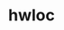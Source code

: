 ---
title: "hwloc"
layout: cache
categories: [package, v0.18.1]
meta: {"versions": ["2.7.1"], "compilers": ["gcc@=7.3.1", "gcc@=7.5.0", "gcc@=8.4.0"], "oss": ["amzn2", "ubuntu18.04"], "platforms": ["linux"], "targets": ["aarch64", "graviton2", "x86_64", "x86_64_v3", "x86_64_v4"], "stacks": ["aws-ahug", "aws-ahug-aarch64", "aws-isc", "aws-isc-aarch64", "build_systems", "data-vis-sdk", "e4s", "radiuss", "root", "tutorial"], "num_specs": 8, "num_specs_by_stack": {"aws-isc": 2, "aws-ahug": 2, "root": 8, "aws-isc-aarch64": 2, "aws-ahug-aarch64": 2, "e4s": 2, "tutorial": 2, "radiuss": 1, "data-vis-sdk": 1, "build_systems": 1}}
spec_details: [{"hash": "pmejrys2qhfzxheqz3j32jfuwzgifaxv", "compiler": "gcc@=7.3.1", "versions": ["2.7.1"], "os": "amzn2", "platform": "linux", "target": "x86_64_v4", "variants": ["~cairo", "~cuda", "~gl", "~libudev", "+libxml2", "~netloc", "~nvml", "~opencl", "+pci", "~rocm", "+shared"], "stacks": ["aws-isc", "aws-ahug", "root"], "size": "-", "tarball": "https://binaries.spack.io/releases/v0.18.1/build_cache/linux-amzn2-x86_64_v4/gcc-7.3.1/hwloc-2.7.1/linux-amzn2-x86_64_v4-gcc-7.3.1-hwloc-2.7.1-pmejrys2qhfzxheqz3j32jfuwzgifaxv.spack"}, {"hash": "w7lcewzmfsbxgvnq6x6tqe2t6uydw3bf", "compiler": "gcc@=7.3.1", "versions": ["2.7.1"], "os": "amzn2", "platform": "linux", "target": "graviton2", "variants": ["~cairo", "~cuda", "~gl", "~libudev", "+libxml2", "~netloc", "~nvml", "~opencl", "+pci", "~rocm", "+shared"], "stacks": ["aws-isc-aarch64", "aws-ahug-aarch64", "root"], "size": "-", "tarball": "https://binaries.spack.io/releases/v0.18.1/build_cache/linux-amzn2-graviton2/gcc-7.3.1/hwloc-2.7.1/linux-amzn2-graviton2-gcc-7.3.1-hwloc-2.7.1-w7lcewzmfsbxgvnq6x6tqe2t6uydw3bf.spack"}, {"hash": "e7fvahempj2gwm4634tge54gsloga36m", "compiler": "gcc@=7.5.0", "versions": ["2.7.1"], "os": "ubuntu18.04", "platform": "linux", "target": "x86_64", "variants": ["~cairo", "~cuda", "~gl", "~libudev", "+libxml2", "~netloc", "~nvml", "~opencl", "+pci", "~rocm", "+shared"], "stacks": ["root", "e4s"], "size": "-", "tarball": "https://binaries.spack.io/releases/v0.18.1/build_cache/linux-ubuntu18.04-x86_64/gcc-7.5.0/hwloc-2.7.1/linux-ubuntu18.04-x86_64-gcc-7.5.0-hwloc-2.7.1-e7fvahempj2gwm4634tge54gsloga36m.spack"}, {"hash": "mtjjnl7kdp2esewq77mngbfil52m5vmw", "compiler": "gcc@=7.3.1", "versions": ["2.7.1"], "os": "amzn2", "platform": "linux", "target": "aarch64", "variants": ["~cairo", "~cuda", "~gl", "~libudev", "+libxml2", "~netloc", "~nvml", "~opencl", "+pci", "~rocm", "+shared"], "stacks": ["aws-isc-aarch64", "aws-ahug-aarch64", "root"], "size": "-", "tarball": "https://binaries.spack.io/releases/v0.18.1/build_cache/linux-amzn2-aarch64/gcc-7.3.1/hwloc-2.7.1/linux-amzn2-aarch64-gcc-7.3.1-hwloc-2.7.1-mtjjnl7kdp2esewq77mngbfil52m5vmw.spack"}, {"hash": "bunlvjcr75ey5hlor7oyuewfjr57xjil", "compiler": "gcc@=7.3.1", "versions": ["2.7.1"], "os": "amzn2", "platform": "linux", "target": "x86_64_v3", "variants": ["~cairo", "~cuda", "~gl", "~libudev", "+libxml2", "~netloc", "~nvml", "~opencl", "+pci", "~rocm", "+shared"], "stacks": ["aws-isc", "aws-ahug", "root"], "size": "-", "tarball": "https://binaries.spack.io/releases/v0.18.1/build_cache/linux-amzn2-x86_64_v3/gcc-7.3.1/hwloc-2.7.1/linux-amzn2-x86_64_v3-gcc-7.3.1-hwloc-2.7.1-bunlvjcr75ey5hlor7oyuewfjr57xjil.spack"}, {"hash": "oixja6dnsnc4mydqswdya2nyt4rlcxpa", "compiler": "gcc@=7.5.0", "versions": ["2.7.1"], "os": "ubuntu18.04", "platform": "linux", "target": "x86_64", "variants": ["~cairo", "~cuda", "~gl", "~libudev", "+libxml2", "~netloc", "~nvml", "~opencl", "+pci", "~rocm", "+shared"], "stacks": ["tutorial", "radiuss", "root", "data-vis-sdk", "build_systems"], "size": "-", "tarball": "https://binaries.spack.io/releases/v0.18.1/build_cache/linux-ubuntu18.04-x86_64/gcc-7.5.0/hwloc-2.7.1/linux-ubuntu18.04-x86_64-gcc-7.5.0-hwloc-2.7.1-oixja6dnsnc4mydqswdya2nyt4rlcxpa.spack"}, {"hash": "27dpmmo2otm4djhiugwcehq7tze5ndlb", "compiler": "gcc@=8.4.0", "versions": ["2.7.1"], "os": "ubuntu18.04", "platform": "linux", "target": "x86_64", "variants": ["~cairo", "~cuda", "~gl", "~libudev", "+libxml2", "~netloc", "~nvml", "~opencl", "+pci", "~rocm", "+shared"], "stacks": ["root", "tutorial"], "size": "-", "tarball": "https://binaries.spack.io/releases/v0.18.1/build_cache/linux-ubuntu18.04-x86_64/gcc-8.4.0/hwloc-2.7.1/linux-ubuntu18.04-x86_64-gcc-8.4.0-hwloc-2.7.1-27dpmmo2otm4djhiugwcehq7tze5ndlb.spack"}, {"hash": "pcppumg2yu5wjhrvr5nec22zvgw7afhv", "compiler": "gcc@=7.5.0", "versions": ["2.7.1"], "os": "ubuntu18.04", "platform": "linux", "target": "x86_64", "variants": ["~cairo", "+cuda", "~gl", "~libudev", "+libxml2", "~netloc", "~nvml", "~opencl", "+pci", "~rocm", "+shared"], "stacks": ["root", "e4s"], "size": "-", "tarball": "https://binaries.spack.io/releases/v0.18.1/build_cache/linux-ubuntu18.04-x86_64/gcc-7.5.0/hwloc-2.7.1/linux-ubuntu18.04-x86_64-gcc-7.5.0-hwloc-2.7.1-pcppumg2yu5wjhrvr5nec22zvgw7afhv.spack"}]
---